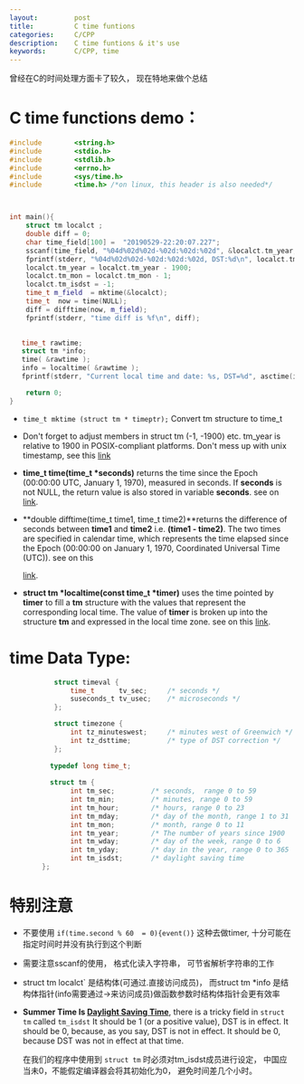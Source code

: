 ```yaml
---
layout:     	post
title:      	C time funtions
categories: 	C/CPP
description:   	C time funtions & it's use
keywords: 		C/CPP, time
---
```


曾经在C的时间处理方面卡了较久， 现在特地来做个总结

# C time functions demo：

```cpp
#include        <string.h>
#include        <stdio.h>
#include        <stdlib.h>
#include        <errno.h>
#include        <sys/time.h>
#include        <time.h> /*on linux, this header is also needed*/



int main(){
    struct tm localct ;
    double diff = 0;
    char time_field[100] =  "20190529-22:20:07.227";
    sscanf(time_field, "%04d%02d%02d-%02d:%02d:%02d", &localct.tm_year, &localct.tm_mon, &localct.tm_mday, &localct.tm_hour, &localct.tm_min, &localct.tm_sec);
    fprintf(stderr, "%04d%02d%02d-%02d:%02d:%02d, DST:%d\n", localct.tm_year, localct.tm_mon, localct.tm_mday, localct.tm_hour, localct.tm_min, localct.tm_sec, localct.tm_isdst);
    localct.tm_year = localct.tm_year - 1900;
    localct.tm_mon = localct.tm_mon - 1;
    localct.tm_isdst = -1;
    time_t m_field  = mktime(&localct);
    time_t  now = time(NULL);
    diff = difftime(now, m_field);
    fprintf(stderr, "time diff is %f\n", diff);

  
   time_t rawtime;
   struct tm *info;
   time( &rawtime );
   info = localtime( &rawtime );
   fprintf(stderr, "Current local time and date: %s, DST=%d", asctime(info), info->tm_isdst);

    return 0;
}

```

- `time_t mktime (struct tm * timeptr);` Convert tm structure to time_t   
  
- Don't forget to adjust members in struct tm (-1, -1900) etc.  tm_year is relative to 1900 in POSIX-compliant platforms. Don't mess up with unix timestamp, see this [link](https://stackoverflow.com/questions/45355478/why-is-the-tm-year-member-in-struct-tm-relative-to-1900-rather-than-1970-in-c-on)

- **time_t time(time_t \*seconds)** returns the time since the Epoch (00:00:00 UTC, January 1, 1970), measured in seconds. If **seconds** is not NULL, the return value is also stored in variable **seconds**. see on [link](https://www.tutorialspoint.com/c_standard_library/c_function_time.htm).

- **double difftime(time_t time1, time_t time2)**returns the difference of seconds between **time1** and **time2** i.e. **(time1 - time2)**. The two times are specified in calendar time, which represents the time elapsed since the Epoch (00:00:00 on January 1, 1970, Coordinated Universal Time (UTC)). see on this

  [link](https://www.tutorialspoint.com/c_standard_library/c_function_difftime.htm).

- **struct tm \*localtime(const time_t \*timer)** uses the time pointed by **timer** to fill a **tm** structure with the values that represent the corresponding local time. The value of **timer** is broken up into the structure **tm** and expressed in the local time zone. see on this [link](<https://www.tutorialspoint.com/c_standard_library/c_function_localtime.htm>).

# time Data Type:

```c
           struct timeval {
               time_t      tv_sec;     /* seconds */
               suseconds_t tv_usec;    /* microseconds */
           };

           struct timezone {
               int tz_minuteswest;     /* minutes west of Greenwich */
               int tz_dsttime;         /* type of DST correction */
           };
		
		  typedef long time_t;
		  
		  struct tm {
               int tm_sec;         /* seconds,  range 0 to 59          */
               int tm_min;         /* minutes, range 0 to 59           */
               int tm_hour;        /* hours, range 0 to 23             */
               int tm_mday;        /* day of the month, range 1 to 31  */
               int tm_mon;         /* month, range 0 to 11             */
               int tm_year;        /* The number of years since 1900   */
               int tm_wday;        /* day of the week, range 0 to 6    */
               int tm_yday;        /* day in the year, range 0 to 365  */
               int tm_isdst;       /* daylight saving time             */	
		};
```

# 特别注意

- 不要使用 `if(time.second % 60  = 0){event()}` 这种去做timer, 十分可能在指定时间时并没有执行到这个判断

- 需要注意sscanf的使用， 格式化读入字符串， 可节省解析字符串的工作

- struct tm localct` 是结构体(可通过.直接访问成员)， 而struct tm *info 是结构体指针(info需要通过->来访问成员)做函数参数时结构体指针会更有效率

- **Summer Time Is [Daylight Saving Time](<https://en.wikipedia.org/wiki/Daylight_saving_time>)**, there is a tricky field in `struct tm` called `tm_isdst`
      It should be 1 (or a positive value), DST is in effect.
      It should be 0, because, as you say, DST is not in effect.
      It should be 0, because DST was not in effect at that time.

  在我们的程序中使用到 `struct tm` 时必须对tm_isdst成员进行设定， 中国应当未0，不能假定编译器会将其初始化为0， 避免时间差几个小时。